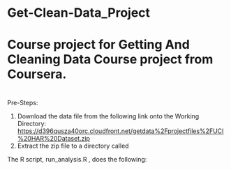 # Get-Clean-Data_Project
# Course project for Getting And Cleaning Data Course project from Coursera.
# 

Pre-Steps: 
1. Download the data file from the following link onto the Working Directory:
   https://d396qusza40orc.cloudfront.net/getdata%2Fprojectfiles%2FUCI%20HAR%20Dataset.zip
2. Extract the zip file to a directory called <getdata-projectfiles-UCI HAR Dataset>

The R script,  run_analysis.R , does the following:
